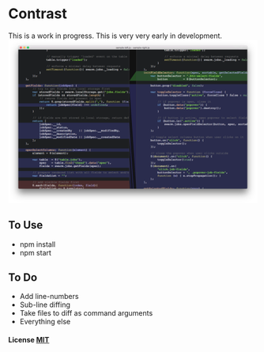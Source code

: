 # Contrast

This is a work in progress. This is very very early in development.
![Screenshot](/screenshot.png)

## To Use

- npm install
- npm start

## To Do

- Add line-numbers
- Sub-line diffing
- Take files to diff as command arguments
- Everything else

#### License [MIT](LICENSE)
